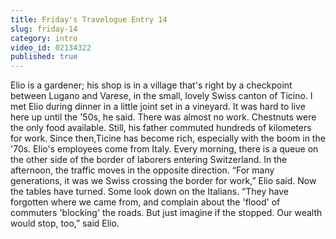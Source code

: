 ```yaml
---
title: Friday's Travelogue Entry 14
slug: friday-14
category: intro
video_id: 02134322
published: true
---
```


Elio is a gardener; his shop is in a village that's right by a checkpoint between Lugano and Varese, in the small, lovely Swiss canton of Ticino. I met Elio during dinner in a little joint set in a vineyard. It was hard to live here up until the '50s, he said. There was almost no work. Chestnuts were the only food available. Still, his father commuted hundreds of kilometers for work. Since then,Ticine has become rich, especially with the boom in the '70s. Elio's employees come from Italy. Every morning, there is a queue on the other side of the border of laborers entering Switzerland. In the afternoon, the traffic moves in the opposite direction. “For many generations, it was we Swiss crossing the border for work,” Elio said. Now the tables have turned. Some look down on the Italians. “They have forgotten where we came from, and complain about the 'flood' of commuters 'blocking' the roads. But just imagine if the stopped. Our wealth would stop, too,” said Elio.
